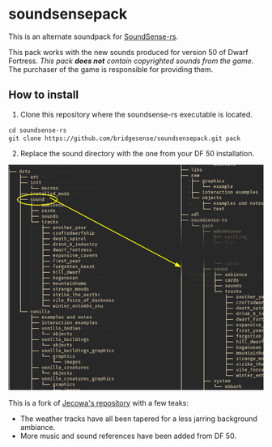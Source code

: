 # soundsensepack
This is an alternate soundpack for [SoundSense-rs](https://github.com/prixt/soundsense-rs).

This pack works with the new sounds produced for version 50 of
Dwarf Fortress. *This pack **does not** contain copyrighted sounds 
from the game*. The purchaser of the game is responsible for providing them.

## How to install
1. Clone this repository where the soundsense-rs executable is located.

```
cd soundsense-rs
git clone https://github.com/bridgesense/soundsensepack.git pack
```

2. Replace the sound directory with the one from your DF 50 installation.

![copy the sound directory over to this soundpack](https://github.com/bridgesense/soundsensepack/blob/master/replace-sound-directory.png?raw=truereplace_sound_directory.png)

This is a fork of [Jecowa's repository](https://github.com/jecowa) with a few teaks:
* The weather tracks have all been tapered for a less jarring background ambiance.
* More music and sound references have been added from DF 50.
